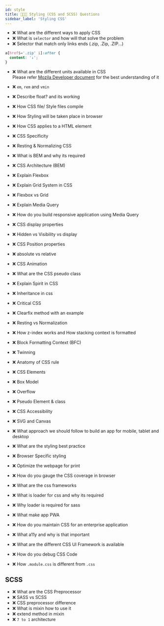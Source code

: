 ```yaml
---
id: style
title: 👨🏻‍🎨 Styling (CSS and SCSS) Questions
sidebar_label: 'Styling CSS'
---
```


- ❌ What are the different ways to apply CSS
- ❌ What is `selector` and how will that solve the problem
- ❌ Selector that match only links ends (.zip, .Zip, .ZIP...)

```css
a[href$='.zip' i]:after {
  content: '↓';
}
```

- ❌ What are the different units available in CSS <br/>
  Please refer [Mozila Developer document](https://developer.mozilla.org/en-US/docs/Learn/CSS/Building_blocks/Values_and_units) for the best understanding of it

- ❌ `em`, `rem` and `vmin`
- ❌ Describe float? and its working
- ❌ How CSS file/ Style files compile
- ❌ How Styling will be taken place in browser
- ❌ How CSS applies to a HTML element
- ❌ CSS Specificity
- ❌ Resting & Normalizing CSS
- ❌ What is BEM and why its required
- ❌ CSS Architecture (BEM)
- ❌ Explain Flexbox
- ❌ Explain Grid System in CSS
- ❌ Flexbox vs Grid
- ❌ Explain Media Query
- ❌ How do you build responsive application using Media Query
- ❌ CSS display properties
- ❌ Hidden vs Visibility vs display
- ❌ CSS Position properties
- ❌ absolute vs relative
- ❌ CSS Animation
- ❌ What are the CSS pseudo class
- ❌ Explain Spirit in CSS
- ❌ Inheritance in css
- ❌ Critical CSS
- ❌ Clearfix method with an example
- ❌ Resting vs Normalization
- ❌ How z-index works and How stacking context is formatted
- ❌ Block Formatting Context (BFC)
- ❌ Twinning
- ❌ Anatomy of CSS rule
- ❌ CSS Elements
- ❌ Box Model
- ❌ Overflow
- ❌ Pseudo Element & class
- ❌ CSS Accessibility
- ❌ SVG and Canvas
- ❌ What approach we should follow to build an app for mobile, tablet and desktop
- ❌ What are the styling best practice
- ❌ Browser Specific styling
- ❌ Optimize the webpage for print
- ❌ How do you gauge the CSS coverage in browser
- ❌ What are the css frameworks
- ❌ What is loader for css and why its required
- ❌ Why loader is required for sass
- ❌ What make app PWA
- ❌ How do you maintain CSS for an enterprise application
- ❌ What a11y and why is that important
- ❌ What are the different CSS UI Framework is available
- ❌ How do you debug CSS Code
- ❌ How `.module.css` is different from `.css`

## SCSS

- ❌ What are the CSS Preprocessor
- ❌ SASS vs SCSS
- ❌ CSS preprocessor difference
- ❌ What is mixin how to use it
- ❌ extend method in mixin
- ❌ `7 to 1` architecture
